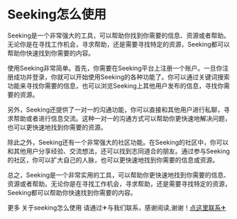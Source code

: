 # Seeking怎么使用

Seeking是一个非常强大的工具，可以帮助你找到你需要的信息、资源或者帮助。无论你是在寻找工作机会，寻求帮助，还是需要寻找特定的资源，Seeking都可以帮助你快速找到你需要的内容。

使用Seeking非常简单。首先，你需要在Seeking平台上注册一个账户。一旦你注册成功并登录，你就可以开始使用Seeking的各种功能了。你可以通过关键词搜索功能来寻找你需要的信息，也可以浏览Seeking上其他用户发布的信息，寻找你需要的资源。

另外，Seeking还提供了一对一的沟通功能，你可以直接和其他用户进行私聊，寻求帮助或者进行信息交流。这种一对一的沟通方式可以帮助你更快速地解决问题，也可以更快速地找到你需要的资源。

除此之外，Seeking还有一个非常强大的社区功能。在Seeking的社区中，你可以和其他用户分享经验、交流想法，还可以找到志同道合的朋友。通过参与Seeking的社区，你可以扩大自己的人脉，也可以更快速地找到你需要的信息或资源。

总之，Seeking是一个非常实用的工具，可以帮助你更快速地找到你需要的信息、资源或者帮助。无论你是在寻找工作机会，寻求帮助，还是需要寻找特定的资源，Seeking都可以帮助你快速找到你需要的内容。

更多 关于seeking怎么使用 请通过✈与我们联系，感谢阅读,谢谢！[点这里联系✈](https://ss.k02.cc)